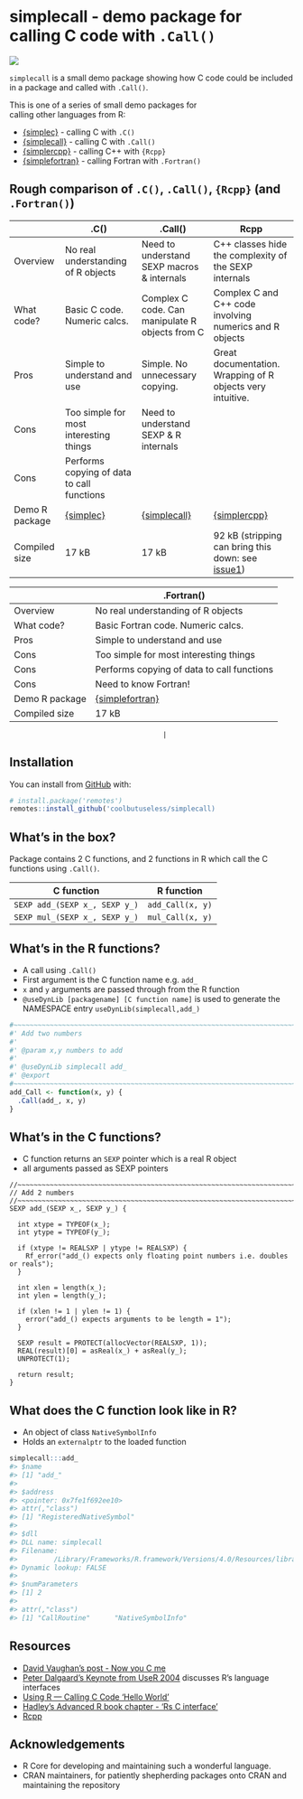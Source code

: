 
<!-- README.md is generated from README.Rmd. Please edit that file -->

# simplecall - demo package for calling C code with `.Call()`

<!-- badges: start -->

![](https://img.shields.io/badge/cool-useless-green.svg)
<!-- badges: end -->

`simplecall` is a small demo package showing how C code could be
included in a package and called with `.Call()`.

This is one of a series of small demo packages for  
calling other languages from R:

  - [{simplec}](https://github.com/coolbutuseless/simplec) - calling C
    with `.C()`
  - [{simplecall}](https://github.com/coolbutuseless/simplecall) -
    calling C with `.Call()`
  - [{simplercpp}](https://github.com/coolbutuseless/simplercpp) -
    calling C++ with `{Rcpp}`
  - [{simplefortran}](https://github.com/coolbutuseless/simplefortran) -
    calling Fortran with `.Fortran()`

## Rough comparison of `.C()`, `.Call()`, `{Rcpp}` (and `.Fortran()`)

|                | .C()                                                   | .Call()                                                      | Rcpp                                                                                                       |
| -------------- | ------------------------------------------------------ | ------------------------------------------------------------ | ---------------------------------------------------------------------------------------------------------- |
| Overview       | No real understanding of R objects                     | Need to understand SEXP macros & internals                   | C++ classes hide the complexity of the SEXP internals                                                      |
| What code?     | Basic C code. Numeric calcs.                           | Complex C code. Can manipulate R objects from C              | Complex C and C++ code involving numerics and R objects                                                    |
| Pros           | Simple to understand and use                           | Simple. No unnecessary copying.                              | Great documentation. Wrapping of R objects very intuitive.                                                 |
| Cons           | Too simple for most interesting things                 | Need to understand SEXP & R internals                        |                                                                                                            |
| Cons           | Performs copying of data to call functions             |                                                              |                                                                                                            |
| Demo R package | [{simplec}](https://github.com/coolbutuseless/simplec) | [{simplecall}](https://github.com/coolbutuseless/simplecall) | [{simplercpp}](https://github.com/coolbutuseless/simplercpp)                                               |
| Compiled size  | 17 kB                                                  | 17 kB                                                        | 92 kB (stripping can bring this down: see [issue1](https://github.com/coolbutuseless/simplercpp/issues/1)) |

|                | .Fortran()                                                         |
| -------------- | ------------------------------------------------------------------ |
| Overview       | No real understanding of R objects                                 |
| What code?     | Basic Fortran code. Numeric calcs.                                 |
| Pros           | Simple to understand and use                                       |
| Cons           | Too simple for most interesting things                             |
| Cons           | Performs copying of data to call functions                         |
| Cons           | Need to know Fortran\!                                             |
| Demo R package | [{simplefortran}](https://github.com/coolbutuseless/simplefortran) |
| Compiled size  | 17 kB                                                              |

``` 
                                      |
```

## Installation

You can install from
[GitHub](https://github.com/coolbutuseless/simplecall) with:

``` r
# install.package('remotes')
remotes::install_github('coolbutuseless/simplecall)
```

## What’s in the box?

Package contains 2 C functions, and 2 functions in R which call the C
functions using `.Call()`.

| C function                    | R function       |
| ----------------------------- | ---------------- |
| `SEXP add_(SEXP x_, SEXP y_)` | `add_Call(x, y)` |
| `SEXP mul_(SEXP x_, SEXP y_)` | `mul_Call(x, y)` |

## What’s in the R functions?

  - A call using `.Call()`
  - First argument is the C function name e.g. `add_`
  - `x` and `y` arguments are passed through from the R function
  - `@useDynLib [packagename] [C function name]` is used to generate the
    NAMESPACE entry `useDynLib(simplecall,add_)`

<!-- end list -->

``` r
#~~~~~~~~~~~~~~~~~~~~~~~~~~~~~~~~~~~~~~~~~~~~~~~~~~~~~~~~~~~~~~~~~~~~~~~~~~~~~
#' Add two numbers
#'
#' @param x,y numbers to add
#'
#' @useDynLib simplecall add_
#' @export
#~~~~~~~~~~~~~~~~~~~~~~~~~~~~~~~~~~~~~~~~~~~~~~~~~~~~~~~~~~~~~~~~~~~~~~~~~~~~~
add_Call <- function(x, y) {
  .Call(add_, x, y)
}
```

## What’s in the C functions?

  - C function returns an `SEXP` pointer which is a real R object
  - all arguments passed as SEXP pointers

<!-- end list -->

    //~~~~~~~~~~~~~~~~~~~~~~~~~~~~~~~~~~~~~~~~~~~~~~~~~~~~~~~~~~~~~~~~~~~~~~~~~~~~
    // Add 2 numbers
    //~~~~~~~~~~~~~~~~~~~~~~~~~~~~~~~~~~~~~~~~~~~~~~~~~~~~~~~~~~~~~~~~~~~~~~~~~~~~
    SEXP add_(SEXP x_, SEXP y_) {
    
      int xtype = TYPEOF(x_);
      int ytype = TYPEOF(y_);
    
      if (xtype != REALSXP | ytype != REALSXP) {
        Rf_error("add_() expects only floating point numbers i.e. doubles or reals");
      }
    
      int xlen = length(x_);
      int ylen = length(y_);
    
      if (xlen != 1 | ylen != 1) {
        error("add_() expects arguments to be length = 1");
      }
    
      SEXP result = PROTECT(allocVector(REALSXP, 1));
      REAL(result)[0] = asReal(x_) + asReal(y_);
      UNPROTECT(1);
    
      return result;
    }

## What does the C function look like in R?

  - An object of class `NativeSymbolInfo`
  - Holds an `externalptr` to the loaded function

<!-- end list -->

``` r
simplecall:::add_
#> $name
#> [1] "add_"
#> 
#> $address
#> <pointer: 0x7fe1f692ee10>
#> attr(,"class")
#> [1] "RegisteredNativeSymbol"
#> 
#> $dll
#> DLL name: simplecall
#> Filename:
#>         /Library/Frameworks/R.framework/Versions/4.0/Resources/library/simplecall/libs/simplecall.so
#> Dynamic lookup: FALSE
#> 
#> $numParameters
#> [1] 2
#> 
#> attr(,"class")
#> [1] "CallRoutine"      "NativeSymbolInfo"
```

## Resources

  - [David Vaughan’s post - Now you C
    me](https://blog.davisvaughan.com/2019/03/02/now-you-c-me/)
  - [Peter Dalgaard’s Keynote from
    UseR 2004](http://www.ci.tuwien.ac.at/Conferences/useR-2004/Keynotes/Dalgaard.pdf)
    discusses R’s language interfaces
  - [Using R — Calling C Code ‘Hello
    World’](http://mazamascience.com/WorkingWithData/?p=1067)
  - [Hadley’s Advanced R book chapter - ‘Rs C
    interface’](http://adv-r.had.co.nz/C-interface.html)
  - [Rcpp](https://cran.r-project.org/package=Rcpp)

## Acknowledgements

  - R Core for developing and maintaining such a wonderful language.
  - CRAN maintainers, for patiently shepherding packages onto CRAN and
    maintaining the repository
